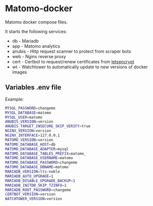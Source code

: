 # Matomo-docker

Matomo docker compose files.

It starts the following services:
* db - Mariadb
* app - Matomo analytics
* anubis - Http request scanner to protect from scraper bots
* web - Nginx reverse proxy
* cert - Certbot to request/renew certificates from [letsencrypt](https://letsencrypt.org/)
* wt - Watchtower to automatically update to new versions of docker images

## Variables .env file

Example:

```bash
MYSQL_PASSWORD=changeme
MYSQL_DATABASE=matomo
MYSQL_USER=matomo
ANUBIS_VERSION=version
ANUBIS_TARGET_INSECURE_SKIP_VERIFY=true
NGINX_VERSION=version
NGINX_INTERFACE=127.0.0.1
MATOMO_VERSION=version
MATOMO_DATABASE_HOST=db
MATOMO_DATABASE_ADAPTER=mysql
MATOMO_DATABASE_TABLES_PREFIX=matomo_
MATOMO_DATABASE_USERNAME=matomo
MATOMO_DATABASE_PASSWORD=changeme
MATOMO_DATABASE_DBNAME=matomo
MARIADB_VERSION=lts-noble
MARIADB_AUTO_UPGRADE=1
MARIADB_DISABLE_UPGRADE_BACKUP=1
MARIADB_INITDB_SKIP_TZINFO=1
MARIADB_ROOT_PASSWORD=changeme
CERTBOT_VERSION=version
WATCHTOWER_VERSION=version
```
